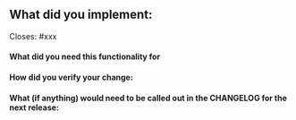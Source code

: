 <!--
1. If there is a breaking or notable change please call that out as these will need to be added to the CHANGELOG.md file in this repository.
-->

## What did you implement:

<!--
If this closes an open issue please replace xxx below with the issue number
-->

Closes: #xxx

#### What did you need this functionality for

#### How did you verify your change:

#### What (if anything) would need to be called out in the CHANGELOG for the next release: